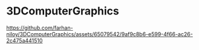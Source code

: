# 3DComputerGraphics
https://github.com/farhan-niloy/3DComputerGraphics/assets/65079542/9af9c8b6-e599-4f66-ac26-2c475a441510

